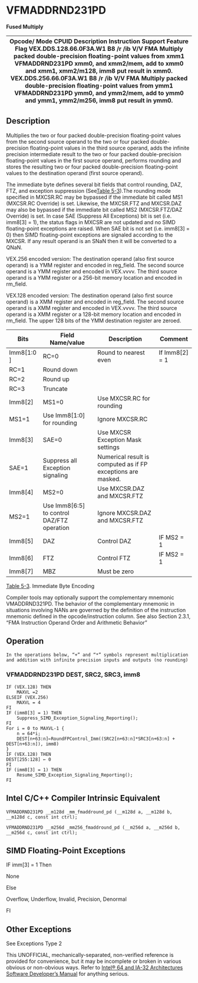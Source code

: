 # VFMADDRND231PD

**Fused Multiply**

| Opcode/ Mode CPUID Description Instruction Support Feature Flag VEX.DDS.128.66.0F3A.W1 B8 /r /ib V/V FMA Multiply packed double-precision floating-point values from xmm1 VFMADDRND231PD xmm0, and xmm2/mem, add to xmm0 and xmm1, xmm2/m128, imm8 put result in xmm0. VEX.DDS.256.66.0F3A.W1 B8 /r /ib V/V FMA Multiply packed double-precision floating-point values from ymm1 VFMADDRND231PD ymm0, and ymm2/mem, add to ymm0 and ymm1, ymm2/m256, imm8 put result in ymm0. |
| ----------------------------------------------------------------------------------------------------------------------------------------------------------------------------------------------------------------------------------------------------------------------------------------------------------------------------------------------------------------------------------------------------------------------------------------------------------------------------- |

## Description

Multiplies the two or four packed double-precision floating-point values from the second source operand to the two or four packed double-precision floating-point values in the third source operand, adds the infinite precision intermediate result to the two or four packed double-precision floating-point values in the first source operand, performs rounding and stores the resulting two or four packed double-precision floating-point values to the destination operand (first source operand).

The immediate byte defines several bit fields that control rounding, DAZ, FTZ, and exception suppression (See[Table 5-3](/x86/vfmaddrnd231pd#tbl-5-3)).The rounding mode specified in MXCSR.RC may be bypassed if the immediate bit called MS1 (MXCSR.RC Override) is set. Likewise, the MXCSR.FTZ and MXCSR.DAZ may also be bypassed if the immediate bit called MS2 (MXCSR.FTZ/DAZ Override) is set. In case SAE (Suppress All Exceptions) bit is set (i.e. imm8[3] = 1), the status flags in MXCSR are not updated and no SIMD floating-point exceptions are raised. When SAE bit is not set (i.e. imm8[3] = 0) then SIMD floating-point exceptions are signaled according to the MXCSR. If any result operand is an SNaN then it will be converted to a QNaN.

VEX.256 encoded version: The destination operand (also first source operand) is a YMM register and encoded in reg_field. The second source operand is a YMM register and encoded in VEX.vvvv. The third source operand is a YMM register or a 256-bit memory location and encoded in rm_field.

VEX.128 encoded version: The destination operand (also first source operand) is a XMM register and encoded in reg_field. The second source operand is a XMM register and encoded in VEX.vvvv. The third source operand is a XMM register or a 128-bit memory location and encoded in rm_field. The upper 128 bits of the YMM destination register are zeroed.

| Bits       | Field Name/value                           | Description                                                  | Comment        |
| ---------- | ------------------------------------------ | ------------------------------------------------------------ | -------------- |
| Imm8[1:0 ] | RC=0                                       | Round to nearest even                                        | If Imm8[2] = 1 |
| RC=1       | Round down                                 |
| RC=2       | Round up                                   |
| RC=3       | Truncate                                   |
| Imm8[2]    | MS1=0                                      | Use MXCSR.RC for rounding                                    |                |
| MS1=1      | Use Imm8[1:0] for rounding                 | Ignore MXCSR.RC                                              |
| Imm8[3]    | SAE=0                                      | Use MXCSR Exception Mask settings                            |                |
| SAE=1      | Suppress all Exception signaling           | Numerical result is computed as if FP exceptions are masked. |
| Imm8[4]    | MS2=0                                      | Use MXCSR.DAZ and MXCSR.FTZ                                  |                |
| MS2=1      | Use Imm8[6:5] to control DAZ/FTZ operation | Ignore MXCSR.DAZ and MXCSR.FTZ                               |
| Imm8[5]    | DAZ                                        | Control DAZ                                                  | IF MS2 = 1     |
| Imm8[6]    | FTZ                                        | Control FTZ                                                  | IF MS2 = 1     |
| Imm8[7]    | MBZ                                        | Must be zero                                                 |                |

[Table 5-3](/x86/vfmaddrnd231pd#tbl-5-3). Immediate Byte Encoding

Compiler tools may optionally support the complementary mnemonic VMADDRND321PD. The behavior of the complementary mnemonic in situations involving NANs are governed by the definition of the instruction mnemonic defined in the opcode/instruction column. See also Section 2.3.1, “FMA Instruction Operand Order and Arithmetic Behavior”

## Operation

```
In the operations below, “+” and “*” symbols represent multiplication and addition with infinite precision inputs and outputs (no rounding)

```

### VFMADDRND231PD DEST, SRC2, SRC3, imm8

```
IF (VEX.128) THEN
    MAXVL =2
ELSEIF (VEX.256)
    MAXVL = 4
FI
IF (imm8[3] = 1) THEN
    Suppress_SIMD_Exception_Signaling_Reporting();
FI
For i = 0 to MAXVL-1 {
    n = 64*i;
    DEST[n+63:n]←RoundFPControl_Imm((SRC2[n+63:n]*SRC3[n+63:n] + DEST[n+63:n]), imm8)
}
IF (VEX.128) THEN
DEST[255:128] ← 0
FI
IF (imm8[3] = 1) THEN
    Resume_SIMD_Exception_Signaling_Reporting();
FI

```

## Intel C/C++ Compiler Intrinsic Equivalent

```
VFMADDRND231PD __m128d _mm_fmaddround_pd (__m128d a, __m128d b, __m128d c, const int ctrl);

```

```
VFMADDRND231PD __m256d _mm256_fmaddround_pd (__m256d a, __m256d b, __m256d c, const int ctrl);

```

## SIMD Floating-Point Exceptions

IF imm[3] = 1 Then

None

Else

Overflow, Underflow, Invalid, Precision, Denormal

FI

## Other Exceptions

See Exceptions Type 2

This UNOFFICIAL, mechanically-separated, non-verified reference is provided for convenience, but it may be
incomplete or broken in various obvious or non-obvious
ways. Refer to [Intel® 64 and IA-32 Architectures Software Developer’s Manual](https://software.intel.com/en-us/download/intel-64-and-ia-32-architectures-sdm-combined-volumes-1-2a-2b-2c-2d-3a-3b-3c-3d-and-4) for anything serious.
